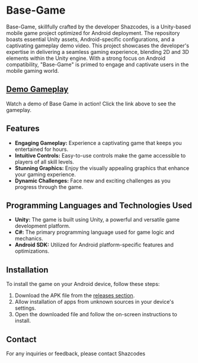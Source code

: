 # Base-Game

Base-Game, skillfully crafted by the developer Shazcodes, is a Unity-based mobile game project optimized for Android deployment. The repository boasts essential Unity assets, Android-specific configurations, and a captivating gameplay demo video. This project showcases the developer's expertise in delivering a seamless gaming experience, blending 2D and 3D elements within the Unity engine. With a strong focus on Android compatibility, "Base-Game" is primed to engage and captivate users in the mobile gaming world.

## [Demo Gameplay](https://github.com/Shazcodes/Base-Game/blob/main/demo%20gameplay.mp4)
Watch a demo of Base Game in action! Click the link above to see the gameplay.

## Features
- **Engaging Gameplay:** Experience a captivating game that keeps you entertained for hours.
- **Intuitive Controls:** Easy-to-use controls make the game accessible to players of all skill levels.
- **Stunning Graphics:** Enjoy the visually appealing graphics that enhance your gaming experience.
- **Dynamic Challenges:** Face new and exciting challenges as you progress through the game.

## Programming Languages and Technologies Used
- **Unity:** The game is built using Unity, a powerful and versatile game development platform.
- **C#:** The primary programming language used for game logic and mechanics.
- **Android SDK:** Utilized for Android platform-specific features and optimizations.

## Installation
To install the game on your Android device, follow these steps:
1. Download the APK file from the [releases section](https://github.com/Shazcodes/Base-Game/releases).
2. Allow installation of apps from unknown sources in your device's settings.
3. Open the downloaded file and follow the on-screen instructions to install.

## Contact
For any inquiries or feedback, please contact Shazcodes
